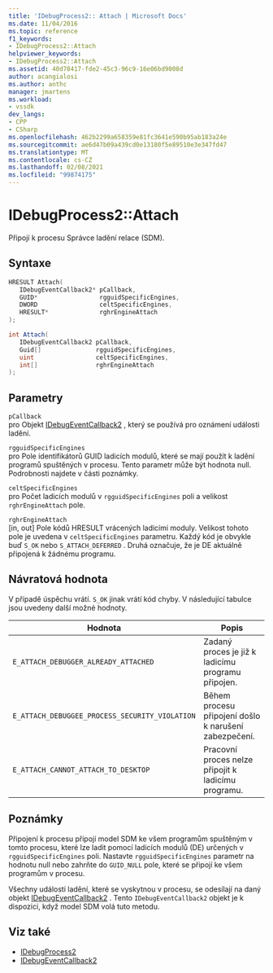 ```yaml
---
title: 'IDebugProcess2:: Attach | Microsoft Docs'
ms.date: 11/04/2016
ms.topic: reference
f1_keywords:
- IDebugProcess2::Attach
helpviewer_keywords:
- IDebugProcess2::Attach
ms.assetid: 40d78417-fde2-45c3-96c9-16e06bd9008d
author: acangialosi
ms.author: anthc
manager: jmartens
ms.workload:
- vssdk
dev_langs:
- CPP
- CSharp
ms.openlocfilehash: 462b2299a658359e81fc3641e590b95ab183a24e
ms.sourcegitcommit: ae6d47b09a439cd0e13180f5e89510e3e347fd47
ms.translationtype: MT
ms.contentlocale: cs-CZ
ms.lasthandoff: 02/08/2021
ms.locfileid: "99874175"
---
```

# <a name="idebugprocess2attach"></a>IDebugProcess2::Attach
Připojí k procesu Správce ladění relace (SDM).

## <a name="syntax"></a>Syntaxe

```cpp
HRESULT Attach( 
   IDebugEventCallback2* pCallback,
   GUID*                 rgguidSpecificEngines,
   DWORD                 celtSpecificEngines,
   HRESULT*              rghrEngineAttach
);
```

```csharp
int Attach( 
   IDebugEventCallback2 pCallback,
   Guid[]               rgguidSpecificEngines,
   uint                 celtSpecificEngines,
   int[]                rghrEngineAttach
);
```

## <a name="parameters"></a>Parametry
`pCallback`\
pro Objekt [IDebugEventCallback2](../../../extensibility/debugger/reference/idebugeventcallback2.md) , který se používá pro oznámení události ladění.

`rgguidSpecificEngines`\
pro Pole identifikátorů GUID ladicích modulů, které se mají použít k ladění programů spuštěných v procesu. Tento parametr může být hodnota null. Podrobnosti najdete v části poznámky.

`celtSpecificEngines`\
pro Počet ladicích modulů v `rgguidSpecificEngines` poli a velikost `rghrEngineAttach` pole.

`rghrEngineAttach`\
[in, out] Pole kódů HRESULT vrácených ladicími moduly. Velikost tohoto pole je uvedena v `celtSpecificEngines` parametru. Každý kód je obvykle buď `S_OK` nebo `S_ATTACH_DEFERRED` . Druhá označuje, že je DE aktuálně připojená k žádnému programu.

## <a name="return-value"></a>Návratová hodnota
 V případě úspěchu vrátí. `S_OK` jinak vrátí kód chyby. V následující tabulce jsou uvedeny další možné hodnoty.

|Hodnota|Popis|
|-----------|-----------------|
|`E_ATTACH_DEBUGGER_ALREADY_ATTACHED`|Zadaný proces je již k ladicímu programu připojen.|
|`E_ATTACH_DEBUGGEE_PROCESS_SECURITY_VIOLATION`|Během procesu připojení došlo k narušení zabezpečení.|
|`E_ATTACH_CANNOT_ATTACH_TO_DESKTOP`|Pracovní proces nelze připojit k ladicímu programu.|

## <a name="remarks"></a>Poznámky
 Připojení k procesu připojí model SDM ke všem programům spuštěným v tomto procesu, které lze ladit pomocí ladicích modulů (DE) určených v `rgguidSpecificEngines` poli. Nastavte `rgguidSpecificEngines` parametr na hodnotu null nebo zahrňte do `GUID_NULL` pole, které se připojí ke všem programům v procesu.

 Všechny události ladění, které se vyskytnou v procesu, se odesílají na daný objekt [IDebugEventCallback2](../../../extensibility/debugger/reference/idebugeventcallback2.md) . Tento `IDebugEventCallback2` objekt je k dispozici, když model SDM volá tuto metodu.

## <a name="see-also"></a>Viz také
- [IDebugProcess2](../../../extensibility/debugger/reference/idebugprocess2.md)
- [IDebugEventCallback2](../../../extensibility/debugger/reference/idebugeventcallback2.md)
